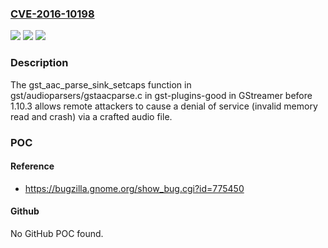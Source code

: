 ### [CVE-2016-10198](https://cve.mitre.org/cgi-bin/cvename.cgi?name=CVE-2016-10198)
![](https://img.shields.io/static/v1?label=Product&message=n%2Fa&color=blue)
![](https://img.shields.io/static/v1?label=Version&message=n%2Fa&color=blue)
![](https://img.shields.io/static/v1?label=Vulnerability&message=n%2Fa&color=brighgreen)

### Description

The gst_aac_parse_sink_setcaps function in gst/audioparsers/gstaacparse.c in gst-plugins-good in GStreamer before 1.10.3 allows remote attackers to cause a denial of service (invalid memory read and crash) via a crafted audio file.

### POC

#### Reference
- https://bugzilla.gnome.org/show_bug.cgi?id=775450

#### Github
No GitHub POC found.

